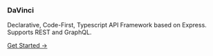 ### DaVinci

Declarative, Code-First, Typescript API Framework based on Express. Supports REST and GraphQL.

[Get Started →](https://oneflow.github.io/davinci/)
